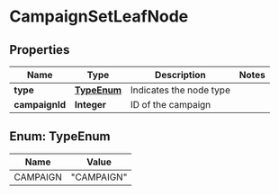 
# CampaignSetLeafNode

## Properties
Name | Type | Description | Notes
------------ | ------------- | ------------- | -------------
**type** | [**TypeEnum**](#TypeEnum) | Indicates the node type | 
**campaignId** | **Integer** | ID of the campaign | 


<a name="TypeEnum"></a>
## Enum: TypeEnum
Name | Value
---- | -----
CAMPAIGN | &quot;CAMPAIGN&quot;



